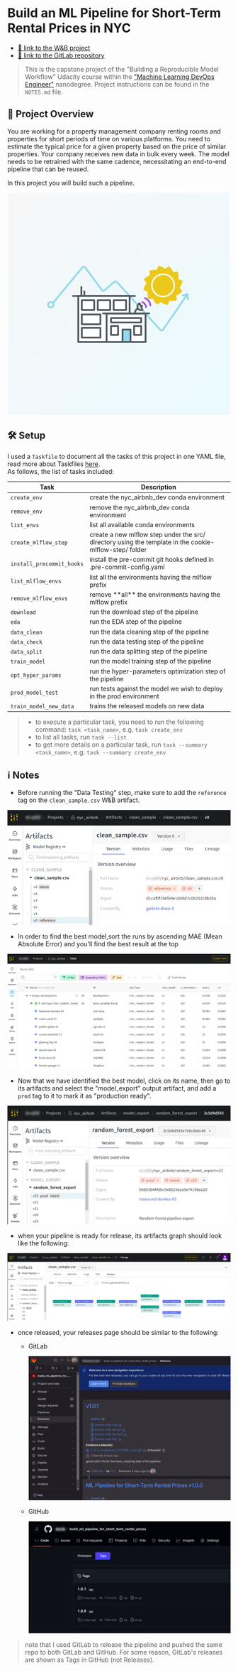 # Build an ML Pipeline for Short-Term Rental Prices in NYC

- [🔗 link to the W&B project](https://wandb.ai/m-sahli/nyc_airbnb)
- [🔗 link to the GitLab repository](https://gitlab.com/m.sahli/build_ml_pipeline_for_short_term_rental_prices)

> This is the capstone project of the "Building a Reproducible Model Workflow" Udacity course within the ["Machine Learning DevOps Engineer"](https://learn.udacity.com/nanodegrees/nd0821/) nanodegree. Project instructions can be found in the `NOTES.md` file.

## 🎯 Project Overview

You are working for a property management company renting rooms and properties for short periods of time on various platforms. You need to estimate the typical price for a given property based on the price of similar properties. Your company receives new data in bulk every week. The model needs to be retrained with the same cadence, necessitating an end-to-end pipeline that can be reused.

In this project you will build such a pipeline.

<p align="center">
  <img src="images/building-prices.jpeg" alt=""/>
</p>

## 🛠️ Setup

I used a `Taskfile` to document all the tasks of this project in one YAML file, read more about Taskfiles [here](https://taskfile.dev/).  
As follows, the list of tasks included:

| Task                      | Description                                                                                            |
| ------------------------- | ------------------------------------------------------------------------------------------------------ |
| `create_env`              | create the nyc_airbnb_dev conda environment                                                            |
| `remove_env`              | remove the nyc_airbnb_dev conda environment                                                            |
| `list_envs`               | list all available conda environments                                                                  |
| `create_mlflow_step`      | create a new mlflow step under the src/ directory using the template in the cookie-mlflow-step/ folder |
| `install_precommit_hooks` | install the pre-commit git hooks defined in .pre-commit-config.yaml                                    |
| `list_mlflow_envs`        | list all the environments having the mlflow prefix                                                     |
| `remove_mlflow_envs`      | remove \*\*all\*\* the environments having the mlflow prefix                                           |
| `download`                | run the download step of the pipeline                                                                  |
| `eda`                     | run the EDA step of the pipeline                                                                       |
| `data_clean`              | run the data cleaning step of the pipeline                                                             |
| `data_check`              | run the data testing step of the pipeline                                                              |
| `data_split`              | run the data splitting step of the pipeline                                                            |
| `train_model`             | run the model training step of the pipeline                                                            |
| `opt_hyper_params`        | run the hyper-parameters optimization step of the pipeline                                             |
| `prod_model_test`         | run tests against the model we wish to deploy in the prod environment                                  |
| `train_model_new_data`    | trains the released models on new data                                                                 |

> - to execute a particular task, you need to run the following command: `task <task_name>`, e.g. `task create_env`
> - to list all tasks, run `task --list`
> - to get more details on a particular task, run `task --summary <task_name>`, e.g. `task --summary create_env`

## ℹ️ Notes

- Before running the "Data Testing" step, make sure to add the `reference` tag on the `clean_sample.csv` W&B artifact.

<p align="center">
  <img src="images/screenshot-reference-tag.png" alt=""/>
</p>

- In order to find the best model,sort the runs by ascending MAE (Mean Absolute Error) and you'll find the best result at the top
<p align="center">
  <img src="images/screenshot-best-model.png" alt=""/>
</p>

- Now that we have identified the best model, click on its name, then go to its artifacts and select the "model_export" output artifact, and add a `prod` tag to it to mark it as "production ready".
<p align="center">
  <img src="images/screenshot-prod-tag.png" alt=""/>
</p>

- when your pipeline is ready for release, its artifacts graph should look like the following:
<p align="center">
  <img src="images/screenshot-pipeline.png" alt=""/>
</p>

- once released, your releases page should be similar to the following:

  - GitLab
    <p align="center">
        <img src="images/screenshot-releases-gitlab.png" alt=""/>
    </p>

  - GitHub
    <p align="center">
      <img src="images/screenshot-releases-github.png" alt=""/>
    </p>

> note that I used GitLab to release the pipeline and pushed the same repo to both GitLab and GitHub. For some reason, GitLab's releases are shown as Tags in GitHub (not Releases).
